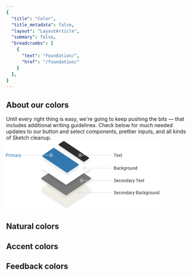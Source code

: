 ```yaml
---
{
  "title": "Color",
  "title_metadata": false,
  "layout": "LayoutArticle",
  "summary": false,
  "breadcrumbs": [
    {
      "text": "Foundation/",
      "href": "/foundation/"
    }
  ],
}
---
```


<div class="cdr-doc-colors-intro">

  <div class="cdr-doc-colors-intro__text">
    <h2>About our colors</h2>
    Until every right thing is easy, we're going to keep pushing the bits &mdash; that includes additional writing guidelines. Check below for much needed updates to our button and select components, prettier inputs, and all kinds of Sketch cleanup.
  </div>
  <img class="cdr-doc-colors-intro__image" src="/color-illustration.png">

</div>

## Natural colors
<cdr-doc-color-swatch-grid :token-names="[
  'clean-slate',
  'moon-shot',
  'partly-cloudy',
  'grey-matter',
  'holy-smoke',
  'coal-train',
  'taken-for-granite',
  'threat-level-midnight',
  'lost-in-space',
  'moose-tooth',
  'hissing-llamas'
]"/>

## Accent colors
<cdr-doc-color-swatch-grid :token-names="[
  'suede-shoes',
  'easily-excited',
  'closed-on-monday',
  'go-van-gogh',
  'snap-decision',
  'attention-grabber',
  'high-stakes',
  'quick-fixe'
]"/>

## Feedback colors
<cdr-doc-color-swatch-grid :token-names="[
  'pick-your-potion',
  'center-of-attention',
  'to-the-rescue',
  'light-tension',
  'golden-face',
  'dehydrated-lemon',
  'thin-mint',
  'crimp-son-and-clover',
  'instant-winner',
  'ice-age',
  'hunky-dory',
  'crowd-pleaser'
]"/>
